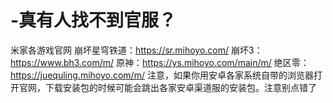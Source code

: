 # -真有人找不到官服？
米家各游戏官网
崩坏星穹铁道：https://sr.mihoyo.com/
崩坏3：https://www.bh3.com/m/
原神：https://ys.mihoyo.com/main/m/
绝区零：https://juequling.mihoyo.com/m/
注意，如果你用安卓各家系统自带的浏览器打开官网，下载安装包的时候可能会跳出各家安卓渠道服的安装包。注意别点错了
